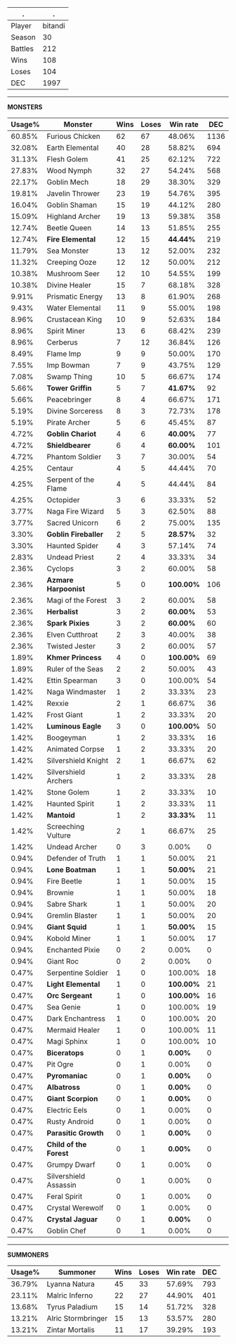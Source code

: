 .|.
|-|-
Player|bitandi
Season|30
Battles|212
Wins|108
Loses|104
DEC|1997

---
**MONSTERS**

Usage%|Monster|Wins|Loses|Win rate|DEC|
-|-|-|-|-|-|
60.85%|Furious Chicken|62|67|48.06%|1136|
32.08%|Earth Elemental|40|28|58.82%|694|
31.13%|Flesh Golem|41|25|62.12%|722|
27.83%|Wood Nymph|32|27|54.24%|568|
22.17%|Goblin Mech|18|29|38.30%|329|
19.81%|Javelin Thrower|23|19|54.76%|395|
16.04%|Goblin Shaman|15|19|44.12%|280|
15.09%|Highland Archer|19|13|59.38%|358|
12.74%|Beetle Queen|14|13|51.85%|255|
12.74%|**Fire Elemental**|12|15|**44.44%**|219|
11.79%|Sea Monster|13|12|52.00%|232|
11.32%|Creeping Ooze|12|12|50.00%|212|
10.38%|Mushroom Seer|12|10|54.55%|199|
10.38%|Divine Healer|15|7|68.18%|328|
9.91%|Prismatic Energy|13|8|61.90%|268|
9.43%|Water Elemental|11|9|55.00%|198|
8.96%|Crustacean King|10|9|52.63%|184|
8.96%|Spirit Miner|13|6|68.42%|239|
8.96%|Cerberus|7|12|36.84%|126|
8.49%|Flame Imp|9|9|50.00%|170|
7.55%|Imp Bowman|7|9|43.75%|129|
7.08%|Swamp Thing|10|5|66.67%|174|
5.66%|**Tower Griffin**|5|7|**41.67%**|92|
5.66%|Peacebringer|8|4|66.67%|171|
5.19%|Divine Sorceress|8|3|72.73%|178|
5.19%|Pirate Archer|5|6|45.45%|87|
4.72%|**Goblin Chariot**|4|6|**40.00%**|77|
4.72%|**Shieldbearer**|6|4|**60.00%**|101|
4.72%|Phantom Soldier|3|7|30.00%|54|
4.25%|Centaur|4|5|44.44%|70|
4.25%|Serpent of the Flame|4|5|44.44%|84|
4.25%|Octopider|3|6|33.33%|52|
3.77%|Naga Fire Wizard|5|3|62.50%|88|
3.77%|Sacred Unicorn|6|2|75.00%|135|
3.30%|**Goblin Fireballer**|2|5|**28.57%**|32|
3.30%|Haunted Spider|4|3|57.14%|74|
2.83%|Undead Priest|2|4|33.33%|34|
2.36%|Cyclops|3|2|60.00%|58|
2.36%|**Azmare Harpoonist**|5|0|**100.00%**|106|
2.36%|Magi of the Forest|3|2|60.00%|58|
2.36%|**Herbalist**|3|2|**60.00%**|53|
2.36%|**Spark Pixies**|3|2|**60.00%**|60|
2.36%|Elven Cutthroat|2|3|40.00%|38|
2.36%|Twisted Jester|3|2|60.00%|57|
1.89%|**Khmer Princess**|4|0|**100.00%**|69|
1.89%|Ruler of the Seas|2|2|50.00%|43|
1.42%|Ettin Spearman|3|0|100.00%|54|
1.42%|Naga Windmaster|1|2|33.33%|23|
1.42%|Rexxie|2|1|66.67%|36|
1.42%|Frost Giant|1|2|33.33%|20|
1.42%|**Luminous Eagle**|3|0|**100.00%**|50|
1.42%|Boogeyman|1|2|33.33%|16|
1.42%|Animated Corpse|1|2|33.33%|20|
1.42%|Silvershield Knight|2|1|66.67%|62|
1.42%|Silvershield Archers|1|2|33.33%|28|
1.42%|Stone Golem|1|2|33.33%|10|
1.42%|Haunted Spirit|1|2|33.33%|11|
1.42%|**Mantoid**|1|2|**33.33%**|11|
1.42%|Screeching Vulture|2|1|66.67%|25|
1.42%|Undead Archer|0|3|0.00%|0|
0.94%|Defender of Truth|1|1|50.00%|21|
0.94%|**Lone Boatman**|1|1|**50.00%**|21|
0.94%|Fire Beetle|1|1|50.00%|15|
0.94%|Brownie|1|1|50.00%|18|
0.94%|Sabre Shark|1|1|50.00%|20|
0.94%|Gremlin Blaster|1|1|50.00%|20|
0.94%|**Giant Squid**|1|1|**50.00%**|15|
0.94%|Kobold Miner|1|1|50.00%|17|
0.94%|Enchanted Pixie|0|2|0.00%|0|
0.94%|Giant Roc|0|2|0.00%|0|
0.47%|Serpentine Soldier|1|0|100.00%|18|
0.47%|**Light Elemental**|1|0|**100.00%**|21|
0.47%|**Orc Sergeant**|1|0|**100.00%**|16|
0.47%|Sea Genie|1|0|100.00%|19|
0.47%|Dark Enchantress|1|0|100.00%|20|
0.47%|Mermaid Healer|1|0|100.00%|11|
0.47%|Magi Sphinx|1|0|100.00%|10|
0.47%|**Biceratops**|0|1|**0.00%**|0|
0.47%|Pit Ogre|0|1|0.00%|0|
0.47%|**Pyromaniac**|0|1|**0.00%**|0|
0.47%|**Albatross**|0|1|**0.00%**|0|
0.47%|**Giant Scorpion**|0|1|**0.00%**|0|
0.47%|Electric Eels|0|1|0.00%|0|
0.47%|Rusty Android|0|1|0.00%|0|
0.47%|**Parasitic Growth**|0|1|**0.00%**|0|
0.47%|**Child of the Forest**|0|1|**0.00%**|0|
0.47%|Grumpy Dwarf|0|1|0.00%|0|
0.47%|Silvershield Assassin|0|1|0.00%|0|
0.47%|Feral Spirit|0|1|0.00%|0|
0.47%|Crystal Werewolf|0|1|0.00%|0|
0.47%|**Crystal Jaguar**|0|1|**0.00%**|0|
0.47%|Goblin Chef|0|1|0.00%|0|

---
**SUMMONERS**

Usage%|Summoner|Wins|Loses|Win rate|DEC|
-|-|-|-|-|-|
36.79%|Lyanna Natura|45|33|57.69%|793|
23.11%|Malric Inferno|22|27|44.90%|401|
13.68%|Tyrus Paladium|15|14|51.72%|328|
13.21%|Alric Stormbringer|15|13|53.57%|280|
13.21%|Zintar Mortalis|11|17|39.29%|193|
